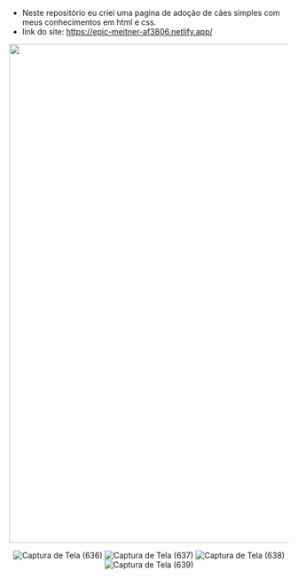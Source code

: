 
- Neste repositório eu criei uma pagina de adoção de cães simples com meus conhecimentos em html e css.
- link do site: https://epic-meitner-af3806.netlify.app/
<div align="center">
<img src="![Captura de Tela (636)](https://user-images.githubusercontent.com/86538066/152662738-1cedba83-94f0-42c6-a774-43731b62ff3f.png)" width="900px" />
<div/>
  
![Captura de Tela (636)](https://user-images.githubusercontent.com/86538066/152662738-1cedba83-94f0-42c6-a774-43731b62ff3f.png)
![Captura de Tela (637)](https://user-images.githubusercontent.com/86538066/152662751-9c61c5ff-bec9-4ac7-a6fa-0caa177ba791.png)
![Captura de Tela (638)](https://user-images.githubusercontent.com/86538066/152662756-ba97f512-1411-4216-9550-7057e0c6de33.png)
![Captura de Tela (639)](https://user-images.githubusercontent.com/86538066/152662759-46d30ade-c4d7-403a-b2be-bc00d2852e34.png)
